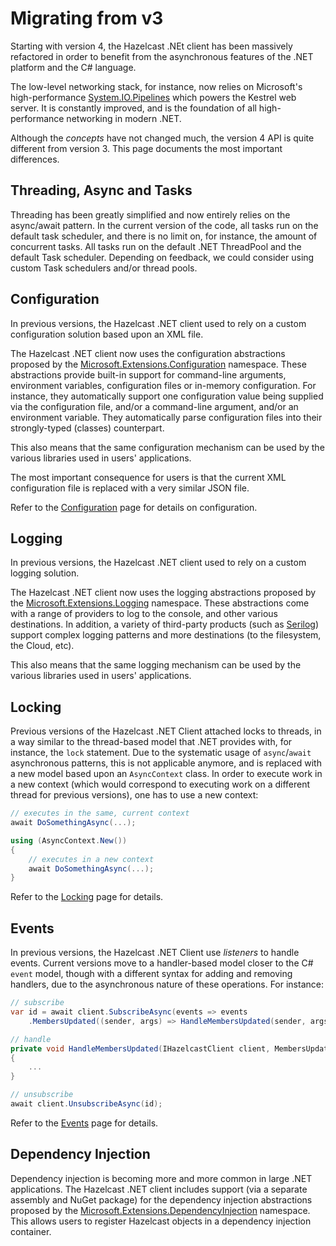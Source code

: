 # Migrating from v3

Starting with version 4, the Hazelcast .NEt client has been massively refactored in order to benefit from the asynchronous features of the .NET platform and the C# language.

The low-level networking stack, for instance, now relies on Microsoft's high-performance [System.IO.Pipelines](https://docs.microsoft.com/en-us/dotnet/standard/io/pipelines) which powers the Kestrel web server. It is constantly improved, and is the foundation of all high-performance networking in modern .NET.

Although the *concepts* have not changed much, the version 4 API is quite different from version 3. This page documents the most important differences.

## Threading, Async and Tasks

Threading has been greatly simplified and now entirely relies on the async/await pattern. In the current version of the code, all tasks run on the default task scheduler, and there is no limit on, for instance, the amount of concurrent tasks. All tasks run on the default .NET ThreadPool and the default Task scheduler. Depending on feedback, we could consider using custom Task schedulers and/or thread pools.

## Configuration

In previous versions, the Hazelcast .NET client used to rely on a custom configuration solution based upon an XML file.

The Hazelcast .NET client now uses the configuration abstractions proposed by the [Microsoft.Extensions.Configuration](https://docs.microsoft.com/en-us/aspnet/core/fundamentals/configuration) namespace. These abstractions provide built-in support for command-line arguments, environment variables, configuration files or in-memory configuration. For instance, they automatically support one configuration value being supplied via the configuration file, and/or a command-line argument, and/or an environment variable. They automatically parse configuration files into their strongly-typed (classes) counterpart.

This also means that the same configuration mechanism can be used by the various libraries used in users' applications.

The most important consequence for users is that the current XML configuration file is replaced with a very similar JSON file.

Refer to the [Configuration](configuration.md) page for details on configuration.

## Logging

In previous versions, the Hazelcast .NET client used to rely on a custom logging solution.

The Hazelcast .NET client now uses the logging abstractions proposed by the [Microsoft.Extensions.Logging](https://docs.microsoft.com/en-us/aspnet/core/fundamentals/logging) namespace. These abstractions come with a range of providers to log to the console, and other various destinations. In addition, a variety of third-party products (such as [Serilog](https://serilog.net/)) support complex logging patterns and more destinations (to the filesystem, the Cloud, etc).

This also means that the same logging mechanism can be used by the various libraries used in users' applications.

## Locking

Previous versions of the Hazelcast .NET Client attached locks to threads, in a way similar to the thread-based model that .NET provides with, for instance, the `lock` statement. Due to the systematic usage of `async`/`await` asynchronous patterns, this is not applicable anymore, and is replaced with a new model based upon an `AsyncContext` class. In order to execute work in a new context (which would correspond to executing work on a different thread for previous versions), one has to use a new context:

```csharp
// executes in the same, current context
await DoSomethingAsync(...);

using (AsyncContext.New())
{
    // executes in a new context
    await DoSomethingAsync(...);
}
```

Refer to the [Locking](locking.md) page for details.

## Events

In previous versions, the Hazelcast .NET Client use *listeners* to handle events. Current versions move to a handler-based model closer to the C# `event` model, though with a different syntax for adding and removing handlers, due to the asynchronous nature of these operations. For instance:

```csharp
// subscribe
var id = await client.SubscribeAsync(events => events
    .MembersUpdated((sender, args) => HandleMembersUpdated(sender, args)));

// handle
private void HandleMembersUpdated(IHazelcastClient client, MembersUpdatedEventArgs args)
{
    ...
}

// unsubscribe
await client.UnsubscribeAsync(id);
```

Refer to the [Events](events.md) page for details.

## Dependency Injection

Dependency injection is becoming more and more common in large .NET applications. The Hazelcast .NET client includes support (via a separate assembly and NuGet package) for the dependency injection abstractions proposed by the [Microsoft.Extensions.DependencyInjection](https://docs.microsoft.com/en-us/aspnet/core/fundamentals/dependency-injection) namespace. This allows users to register Hazelcast objects in a dependency injection container.


